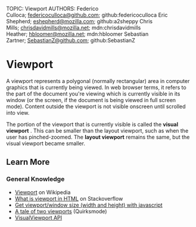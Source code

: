 TOPIC: Viewport
AUTHORS: Federico Culloca; federicoculloca@github.com; github:federicoculloca
         Eric Shepherd; eshepherd@mozilla.com; github:a2sheppy
         Chris Mills; chrisdavidmills@mozilla.net; mdn:chrisdavidmills
         Heather; hbloomer@mozilla.net; mdn:hbloomer
         Sebastian Zartner; SebastianZ@github.com; github:SebastianZ

# Viewport

A viewport represents a polygonal (normally rectangular) area in computer graphics that is currently
being viewed. In web browser terms, it refers to the part of the document you're viewing which is
currently visible in its window (or the screen, if the document is being viewed in full screen mode).
Content outside the viewport is not visible onscreen until scrolled into view.

The portion of the viewport that is currently visible is called the **visual viewport** .
This can be smaller than the layout viewport, such as when the user has pinched-zoomed.
The **layout viewport** remains the same, but the visual viewport became smaller.

## Learn More

### General Knowledge

- [Viewport](https://en.wikipedia.org/wiki/Viewport) on Wikipedia
- [What is viewport in HTML](https://stackoverflow.com/questions/2939693/what-is-viewport-in-html)
on Stackoverflow
- [Get viewport/window size (width and height) with javascript](https://andylangton.co.uk/blog/development/get-viewportwindow-size-width-and-height-javascript)
- [A tale of two viewports](https://www.quirksmode.org/mobile/viewports.html) (Quirksmode)
- [VisualViewport API](https://wiki.developer.mozilla.org/en-US/docs/Web/API/Visual_Viewport_API)
